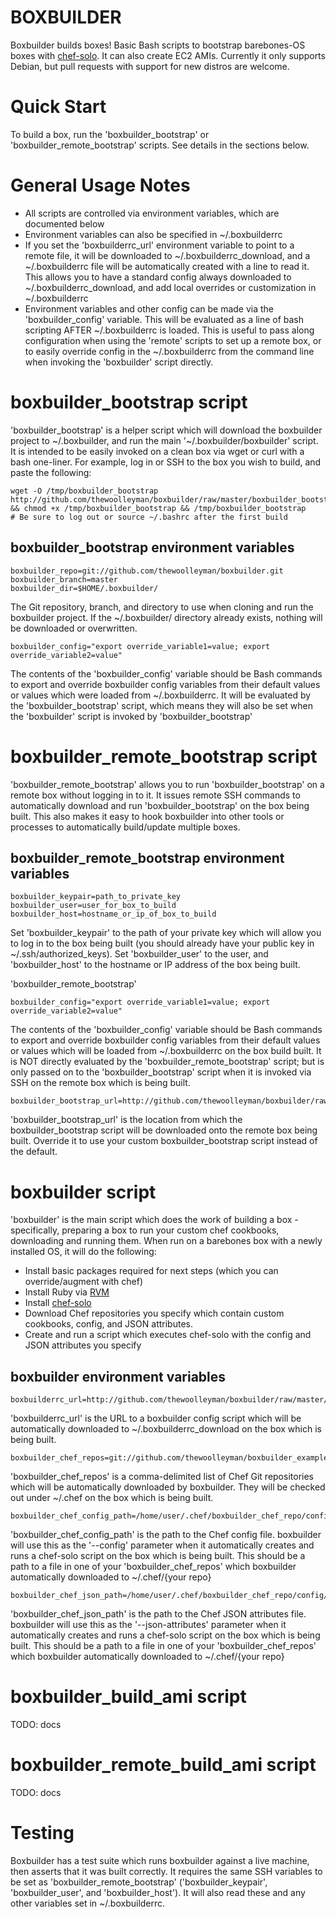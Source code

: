BOXBUILDER
==========

Boxbuilder builds boxes!  Basic Bash scripts to bootstrap barebones-OS boxes with
[chef-solo](http://wiki.opscode.com/display/chef/Chef+Solo).  It can also create
EC2 AMIs.  Currently it only supports Debian, but pull requests with support for
new distros are welcome.

Quick Start
===========

To build a box, run the 'boxbuilder\_bootstrap' or 'boxbuilder_remote_bootstrap' scripts.
See details in the sections below.

General Usage Notes
===================

* All scripts are controlled via environment variables, which are documented below
* Environment variables can also be specified in ~/.boxbuilderrc
* If you set the 'boxbuilderrc\_url' environment variable to point to a remote file,
  it will be downloaded to ~/.boxbuilderrc\_download, and a ~/.boxbuilderrc file
  will be automatically created with a line to read it.  This allows you to have
  a standard config always downloaded to ~/.boxbuilderrc\_download, and add
  local overrides or customization in ~/.boxbuilderrc
* Environment variables and other config can be made via the 'boxbuilder\_config'
  variable.  This will be evaluated as a line of bash scripting AFTER
  ~/.boxbuilderrc is loaded.  This is useful to pass along configuration when using
  the 'remote' scripts to set up a remote box, or to easily override config in
  the ~/.boxbuilderrc from the command line when invoking the 'boxbuilder' script
  directly.


boxbuilder\_bootstrap script
===========================

'boxbuilder\_bootstrap' is a helper script which will download the boxbuilder
project to ~/.boxbuilder, and run the main '~/.boxbuilder/boxbuilder' script.  It
is intended to be easily invoked on a clean box via
wget or curl with a bash one-liner.  For example, log in or SSH to the box you
wish to build, and paste the following:

    wget -O /tmp/boxbuilder_bootstrap http://github.com/thewoolleyman/boxbuilder/raw/master/boxbuilder_bootstrap && chmod +x /tmp/boxbuilder_bootstrap && /tmp/boxbuilder_bootstrap
    # Be sure to log out or source ~/.bashrc after the first build

boxbuilder\_bootstrap environment variables
-------------------------------------------

    boxbuilder_repo=git://github.com/thewoolleyman/boxbuilder.git
    boxbuilder_branch=master
    boxbuilder_dir=$HOME/.boxbuilder/

The Git repository, branch, and directory to use when cloning and run the boxbuilder project.  If
the ~/.boxbuilder/ directory already exists, nothing will be downloaded or overwritten.

    boxbuilder_config="export override_variable1=value; export override_variable2=value"

The contents of the 'boxbuilder\_config' variable should be Bash commands to export and override
boxbuilder config variables from their default values or values which were loaded from
~/.boxbuilderrc.  It will be evaluated by the 'boxbuilder\_bootstrap' script, which
means they will also be set when the 'boxbuilder' script is invoked by 'boxbuilder\_bootstrap'

boxbuilder\_remote\_bootstrap script
====================================

'boxbuilder\_remote\_bootstrap' allows you to run 'boxbuilder\_bootstrap' on a
remote box without logging in to it.  It issues remote SSH commands to automatically
download and run 'boxbuilder\_bootstrap' on the box being built.  This also makes it easy
to hook boxbuilder into other tools or processes to automatically build/update multiple boxes.

boxbuilder\_remote\_bootstrap environment variables
---------------------------------------------------

    boxbuilder_keypair=path_to_private_key
    boxbuilder_user=user_for_box_to_build
    boxbuilder_host=hostname_or_ip_of_box_to_build

Set 'boxbuilder\_keypair' to the path of your private key which will allow you to log in to the
box being built (you should already have your public key in ~/.ssh/authorized_keys).  Set 
'boxbuilder\_user' to the user, and 'boxbuilder\_host' to the hostname or IP address of the
box being built.

'boxbuilder\_remote\_bootstrap' 

    boxbuilder_config="export override_variable1=value; export override_variable2=value"

The contents of the 'boxbuilder\_config' variable should be Bash commands to export and override
boxbuilder config variables from their default values or values which will be loaded from
~/.boxbuilderrc on the box build built.  It is NOT directly evaluated by the 'boxbuilder\_remote\_bootstrap'
script; but is only passed on to the 'boxbuilder\_bootstrap' script when it is invoked via SSH on
the remote box which is being built.

    boxbuilder_bootstrap_url=http://github.com/thewoolleyman/boxbuilder/raw/master/boxbuilder_bootstrap

'boxbuilder\_bootstrap\_url' is the location from which the boxbuilder\_bootstrap script will be downloaded
onto the remote box being built.  Override it to use your custom boxbuilder\_bootstrap script instead of
the default.

boxbuilder script
=================

'boxbuilder' is the main script which does the work of building a box - specifically,
preparing a box to run your custom chef cookbooks, downloading and running them.  When run 
on a barebones box with a newly installed OS, it will do the following:

* Install basic packages required for next steps (which you can override/augment with chef)
* Install Ruby via [RVM](http://rvm.beginrescueend.com/)
* Install [chef-solo](http://wiki.opscode.com/display/chef/Chef+Solo)
* Download Chef repositories you specify which contain custom cookbooks, config, and JSON attributes.
* Create and run a script which executes chef-solo with the config and JSON attributes you specify

boxbuilder environment variables
--------------------------------

    boxbuilderrc_url=http://github.com/thewoolleyman/boxbuilder/raw/master/boxbuilderrc_default

'boxbuilderrc\_url' is the URL to a boxbuilder config script which will be automatically
downloaded to ~/.boxbuilderrc\_download on the box which is being built.

    boxbuilder_chef_repos=git://github.com/thewoolleyman/boxbuilder_example1_chef_repo.git[,git://github.com/thewoolleyman/boxbuilder_example2_chef_repo.git[,...]]

'boxbuilder\_chef_repos' is a comma-delimited list of Chef Git repositories which will be automatically
downloaded by boxbuilder.  They will be checked out under ~/.chef on the box which is being built.

    boxbuilder_chef_config_path=/home/user/.chef/boxbuilder_chef_repo/config/solo.rb

'boxbuilder\_chef\_config\_path' is the path to the Chef config file. boxbuilder will use
this as the '--config' parameter when it automatically creates and runs a chef-solo script on the
box which is being built.  This should be a path to a file
in one of your 'boxbuilder\_chef\_repos' which boxbuilder automatically downloaded to
~/.chef/{your repo}

    boxbuilder_chef_json_path=/home/user/.chef/boxbuilder_chef_repo/config/node.json

'boxbuilder\_chef\_json\_path' is the path to the Chef JSON attributes file. boxbuilder will use
this as the '--json-attributes' parameter when it automatically creates and runs a chef-solo script
on the box which is being built.  This should be a path to a file
in one of your 'boxbuilder\_chef\_repos' which boxbuilder automatically downloaded to
~/.chef/{your repo}


boxbuilder\_build\_ami script
=============================

TODO: docs

boxbuilder\_remote_build\_ami script
====================================

TODO: docs

Testing
=======

Boxbuilder has a test suite which runs boxbuilder against a live machine, then asserts that it was
built correctly.  It requires the same SSH variables to be set as 'boxbuilder\_remote\_bootstrap'
('boxbuilder\_keypair', 'boxbuilder\_user', and 'boxbuilder\_host').  It will also read these and
any other variables set in ~/.boxbuilderrc.
